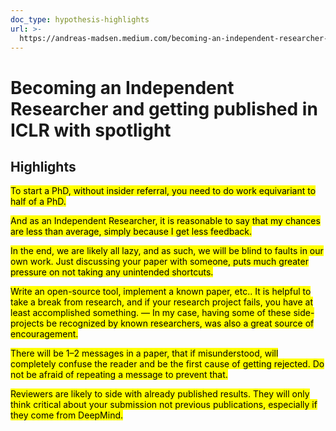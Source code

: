 ```yaml
---
doc_type: hypothesis-highlights
url: >-
  https://andreas-madsen.medium.com/becoming-an-independent-researcher-and-getting-published-in-iclr-with-spotlight-c93ef0b39b8b
---
```

# Becoming an Independent Researcher and getting published in ICLR with spotlight
## Highlights

<mark>To start a PhD, without insider referral, you need to do work equivariant to half of a PhD.</mark>


<mark>And as an Independent Researcher, it is reasonable to say that my chances are less than average, simply because I get less feedback.</mark>


<mark>In the end, we are likely all lazy, and as such, we will be blind to faults in our own work. Just discussing your paper with someone, puts much greater pressure on not taking any unintended shortcuts.</mark>


<mark>Write an open-source tool, implement a known paper, etc.. It is helpful to take a break from research, and if your research project fails, you have at least accomplished something. — In my case, having some of these side-projects be recognized by known researchers, was also a great source of encouragement.</mark>


<mark>There will be 1–2 messages in a paper, that if misunderstood, will completely confuse the reader and be the first cause of getting rejected. Do not be afraid of repeating a message to prevent that.</mark>


<mark>Reviewers are likely to side with already published results. They will only think critical about your submission not previous publications, especially if they come from DeepMind.</mark>





